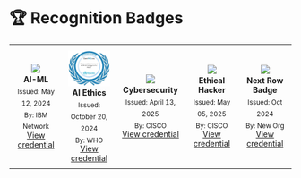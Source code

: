 # 🏆 Recognition Badges

<center><table>
  <tbody>
    <tr>
      <td style="padding: 10px;" align="center" width="150">
        <img src="https://images.squarespace-cdn.com/content/v1/5530dddfe4b0679504639dc1/1663518716700-IT2WA6XU3A7LB0UQG8XG/Screenshot_2.jpg" width="80" /><br />
        <strong>AI-ML</strong><br />
        <sub>Issued: May 12, 2024</sub><br />
        <sub>By: IBM Network</sub><br />
        <a href="https://www.credly.com/badges/66ebe10f-3da0-4410-b0d1-7f17ce833208">View credential</a>
      </td>
      <td style="padding: 10px;" align="center" width="150">
        <img src="https://github.com/nambili-samuel/certifications/blob/main/WHO.jpg" width="80" /><br />
        <strong>AI Ethics</strong><br />
        <sub>Issued: October 20, 2024</sub><br />
        <sub>By: WHO</sub><br />
        <a href="#">View credential</a>
      </td>
      <td style="padding: 10px;" align="center" width="150">
        <img src="https://images.credly.com/size/340x340/images/af8c6b4e-fc31-47c4-8dcb-eb7a2065dc5b/I2CS__1_.png" width="80" /><br />
        <strong>Cybersecurity</strong><br />
        <sub>Issued: April 13, 2025</sub><br />
        <sub>By: CISCO</sub><br />
        <a href="https://www.credly.com/badges/5445c176-dc96-4f66-97b1-a6a52743a1a6">View credential</a>
      </td>
         <td style="padding: 10px;" align="center" width="150">
        <img src="https://images.credly.com/images/242902b5-f527-42ad-865e-977c9e1b5b58/image.png" width="80" /><br />
        <strong>Ethical Hacker</strong><br />
        <sub>Issued: May 05, 2025</sub><br />
        <sub>By: CISCO</sub><br />
        <a href="https://www.credly.com/badges/9b4fab4d-f0f0-4f85-be10-837cbc6f64ce">View credential</a>
      </td>
          <td style="padding: 10px;" align="center" width="150">
        <img src="https://i.redd.it/xdlf1lqhfwt81.png" width="80" /><br />
        <strong>Next Row Badge</strong><br />
        <sub>Issued: Oct 2024</sub><br />
        <sub>By: New Org</sub><br />
        <a href="#">View credential</a>
      </td> </tr>
    </tr>
  </tbody>
</table></center>

